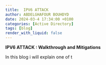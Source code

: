 ```yaml
---
title:  IPV6 ATTACK 
author: ABDELGHAFOUR BOUHDYD
date: 2024-03-4 17:34:00 +0100
categories: [Active Directory]
tags: [blog]
render_with_liquid: false
---
```


**IPV6 ATTACK : Walkthrough and Mitigations**

In this blog i will explain one of t